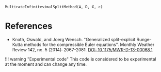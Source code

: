 ```
MultirateInfinitesimalSplitMethod(A, D, G, c)
```

# References

  * Knoth, Oswald, and Joerg Wensch. "Generalized split-explicit Runge-Kutta methods for the compressible Euler equations". Monthly Weather Review 142, no. 5 (2014): 2067-2081. [DOI: 10.1175/MWR-D-13-00068.1](https://doi.org/10.1175/MWR-D-13-00068.1)

!!! warning "Experimental code"
    This code is considered to be experimental at the moment and can change any time.

